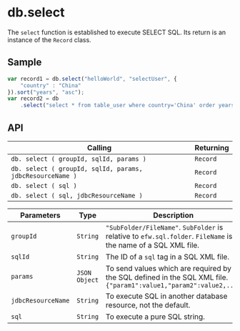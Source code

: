 # db.select

The `select` function is established to execute SELECT SQL. Its return is an instance of the `Record` class.

## Sample

```javascript
var record1 = db.select("helloWorld", "selectUser", {
	"country" : "China"
}).sort("years", "asc");
var record2 = db
	.select("select * from table_user where country='China' order years asc");
```

## API

| Calling | Returning |
|---|---|
| `db. select ( groupId, sqlId, params )` | `Record` |
| `db. select ( groupId, sqlId, params, jdbcResourceName )` | `Record` |
| `db. select ( sql )` | `Record` |
| `db. select ( sql, jdbcResourceName )` | `Record` |

| Parameters | Type | Description |
|---|---|---|
| `groupId` | `String` | `"SubFolder/FileName"`. `SubFolder` is relative to `efw.sql.folder`. `FileName` is the name of a SQL XML file. |
| `sqlId` | `String` | The ID of a `sql` tag in a SQL XML file. |
| `params` | `JSON Object` | To send values which are required by the SQL defined in the SQL XML file.<br>```{"param1":value1,"param2":value2,...}``` |
| `jdbcResourceName` | `String` | To execute SQL in another database resource, not the default. |
| `sql` | `String` | To execute a pure SQL string. |

